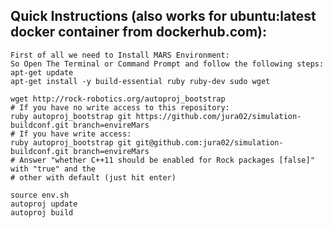 ## Quick Instructions (also works for ubuntu:latest docker container from dockerhub.com):
    First of all we need to Install MARS Environment:
    So Open The Terminal or Command Prompt and follow the following steps:
    apt-get update
    apt-get install -y build-essential ruby ruby-dev sudo wget
    
    wget http://rock-robotics.org/autoproj_bootstrap
    # If you have no write access to this repository:
    ruby autoproj_bootstrap git https://github.com/jura02/simulation-buildconf.git branch=envireMars
    # If you have write access:
    ruby autoproj_bootstrap git git@github.com:jura02/simulation-buildconf.git branch=envireMars
    # Answer "whether C++11 should be enabled for Rock packages [false]" with "true" and the
    # other with default (just hit enter)
    
    source env.sh
    autoproj update
    autoproj build

